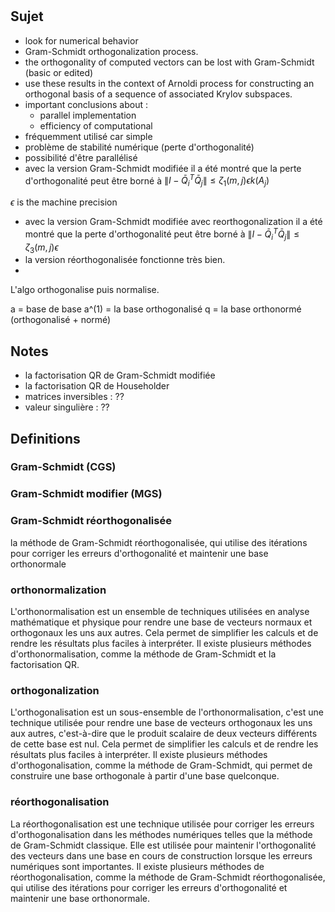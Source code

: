 #

## Sujet

- look for numerical behavior
- Gram-Schmidt orthogonalization process.
- the orthogonality of computed vectors can be lost with Gram-Schmidt (basic or edited)
- use these results in the context of Arnoldi process for constructing an orthogonal basis of a sequence of associated Krylov subspaces.
- important conclusions about :
  - parallel implementation
  - efficiency of computational
- fréquemment utilisé car simple
- problème de stabilité numérique (perte d'orthogonalité)
- possibilité d'être parallélisé
- avec la version Gram-Schmidt modifiée il a été montré que la perte d'orthogonalité peut être borné à $\|I-\bar{Q}^T_i\bar{Q}_j\|\leq\zeta_1(m,j)\epsilon{}k(A_j)$

$\epsilon$ is the machine precision

- avec la version Gram-Schmidt modifiée avec reorthogonalization il a été montré que la perte d'orthogonalité peut être borné à $\|I-\bar{Q}^T_i\bar{Q}_j\|\leq\zeta_3(m,j)\epsilon{}$
- la version réorthogonalisée fonctionne très bien.
- 

L'algo orthogonalise puis normalise.

a = base de base
a^(1) = la base orthogonalisé
q = la base orthonormé (orthogonalisé + normé)

## Notes

- la factorisation QR de Gram-Schmidt modifiée
- la factorisation QR de Householder
- matrices inversibles : ??
- valeur singulière : ??

## Definitions

### Gram-Schmidt (CGS)


### Gram-Schmidt modifier (MGS)


### Gram-Schmidt réorthogonalisée

la méthode de Gram-Schmidt réorthogonalisée, qui utilise des itérations pour corriger les erreurs d'orthogonalité et maintenir une base orthonormale

### orthonormalization

L'orthonormalisation est un ensemble de techniques utilisées en analyse mathématique et physique pour rendre une base de vecteurs normaux et orthogonaux les uns aux autres. Cela permet de simplifier les calculs et de rendre les résultats plus faciles à interpréter. Il existe plusieurs méthodes d'orthonormalisation, comme la méthode de Gram-Schmidt et la factorisation QR.

### orthogonalization

L'orthogonalisation est un sous-ensemble de l'orthonormalisation, c'est une technique utilisée pour rendre une base de vecteurs orthogonaux les uns aux autres, c'est-à-dire que le produit scalaire de deux vecteurs différents de cette base est nul. Cela permet de simplifier les calculs et de rendre les résultats plus faciles à interpréter. Il existe plusieurs méthodes d'orthogonalisation, comme la méthode de Gram-Schmidt, qui permet de construire une base orthogonale à partir d'une base quelconque.

### réorthogonalisation

La réorthogonalisation est une technique utilisée pour corriger les erreurs d'orthogonalisation dans les méthodes numériques telles que la méthode de Gram-Schmidt classique. Elle est utilisée pour maintenir l'orthogonalité des vecteurs dans une base en cours de construction lorsque les erreurs numériques sont importantes. Il existe plusieurs méthodes de réorthogonalisation, comme la méthode de Gram-Schmidt réorthogonalisée, qui utilise des itérations pour corriger les erreurs d'orthogonalité et maintenir une base orthonormale.
